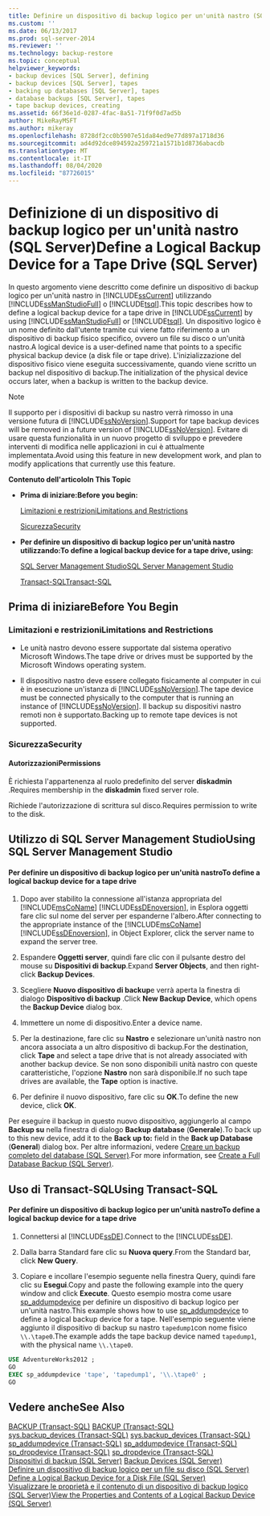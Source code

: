 ```yaml
---
title: Definire un dispositivo di backup logico per un'unità nastro (SQL Server) | Microsoft Docs
ms.custom: ''
ms.date: 06/13/2017
ms.prod: sql-server-2014
ms.reviewer: ''
ms.technology: backup-restore
ms.topic: conceptual
helpviewer_keywords:
- backup devices [SQL Server], defining
- backup devices [SQL Server], tapes
- backing up databases [SQL Server], tapes
- database backups [SQL Server], tapes
- tape backup devices, creating
ms.assetid: 66f36e1d-0287-4fac-8a51-71f9f0d7ad5b
author: MikeRayMSFT
ms.author: mikeray
ms.openlocfilehash: 8728df2cc0b5907e51da84ed9e77d897a1718d36
ms.sourcegitcommit: ad4d92dce894592a259721a1571b1d8736abacdb
ms.translationtype: MT
ms.contentlocale: it-IT
ms.lasthandoff: 08/04/2020
ms.locfileid: "87726015"
---
```

# <a name="define-a-logical-backup-device-for-a-tape-drive-sql-server"></a><span data-ttu-id="44407-102">Definizione di un dispositivo di backup logico per un'unità nastro (SQL Server)</span><span class="sxs-lookup"><span data-stu-id="44407-102">Define a Logical Backup Device for a Tape Drive (SQL Server)</span></span>
  <span data-ttu-id="44407-103">In questo argomento viene descritto come definire un dispositivo di backup logico per un'unità nastro in [!INCLUDE[ssCurrent](../../includes/sscurrent-md.md)] utilizzando [!INCLUDE[ssManStudioFull](../../includes/ssmanstudiofull-md.md)] o [!INCLUDE[tsql](../../includes/tsql-md.md)].</span><span class="sxs-lookup"><span data-stu-id="44407-103">This topic describes how to define a logical backup device for a tape drive in [!INCLUDE[ssCurrent](../../includes/sscurrent-md.md)] by using [!INCLUDE[ssManStudioFull](../../includes/ssmanstudiofull-md.md)] or [!INCLUDE[tsql](../../includes/tsql-md.md)].</span></span> <span data-ttu-id="44407-104">Un dispositivo logico è un nome definito dall'utente tramite cui viene fatto riferimento a un dispositivo di backup fisico specifico, ovvero un file su disco o un'unità nastro.</span><span class="sxs-lookup"><span data-stu-id="44407-104">A logical device is a user-defined name that points to a specific physical backup device (a disk file or tape drive).</span></span>  <span data-ttu-id="44407-105">L'inizializzazione del dispositivo fisico viene eseguita successivamente, quando viene scritto un backup nel dispositivo di backup.</span><span class="sxs-lookup"><span data-stu-id="44407-105">The initialization of the physical device occurs later, when a backup is written to the backup device.</span></span>  
  
> [!NOTE]  
>  <span data-ttu-id="44407-106">Il supporto per i dispositivi di backup su nastro verrà rimosso in una versione futura di [!INCLUDE[ssNoVersion](../../includes/ssnoversion-md.md)].</span><span class="sxs-lookup"><span data-stu-id="44407-106">Support for tape backup devices will be removed in a future version of [!INCLUDE[ssNoVersion](../../includes/ssnoversion-md.md)].</span></span> <span data-ttu-id="44407-107">Evitare di usare questa funzionalità in un nuovo progetto di sviluppo e prevedere interventi di modifica nelle applicazioni in cui è attualmente implementata.</span><span class="sxs-lookup"><span data-stu-id="44407-107">Avoid using this feature in new development work, and plan to modify applications that currently use this feature.</span></span>  
  
 <span data-ttu-id="44407-108">**Contenuto dell'articolo**</span><span class="sxs-lookup"><span data-stu-id="44407-108">**In This Topic**</span></span>  
  
-   <span data-ttu-id="44407-109">**Prima di iniziare:**</span><span class="sxs-lookup"><span data-stu-id="44407-109">**Before you begin:**</span></span>  
  
     [<span data-ttu-id="44407-110">Limitazioni e restrizioni</span><span class="sxs-lookup"><span data-stu-id="44407-110">Limitations and Restrictions</span></span>](#Restrictions)  
  
     [<span data-ttu-id="44407-111">Sicurezza</span><span class="sxs-lookup"><span data-stu-id="44407-111">Security</span></span>](#Security)  
  
-   <span data-ttu-id="44407-112">**Per definire un dispositivo di backup logico per un'unità nastro utilizzando:**</span><span class="sxs-lookup"><span data-stu-id="44407-112">**To define a logical backup device for a tape drive, using:**</span></span>  
  
     [<span data-ttu-id="44407-113">SQL Server Management Studio</span><span class="sxs-lookup"><span data-stu-id="44407-113">SQL Server Management Studio</span></span>](#SSMSProcedure)  
  
     [<span data-ttu-id="44407-114">Transact-SQL</span><span class="sxs-lookup"><span data-stu-id="44407-114">Transact-SQL</span></span>](#TsqlProcedure)  
  
##  <a name="before-you-begin"></a><a name="BeforeYouBegin"></a> <span data-ttu-id="44407-115">Prima di iniziare</span><span class="sxs-lookup"><span data-stu-id="44407-115">Before You Begin</span></span>  
  
###  <a name="limitations-and-restrictions"></a><a name="Restrictions"></a> <span data-ttu-id="44407-116">Limitazioni e restrizioni</span><span class="sxs-lookup"><span data-stu-id="44407-116">Limitations and Restrictions</span></span>  
  
-   <span data-ttu-id="44407-117">Le unità nastro devono essere supportate dal sistema operativo Microsoft Windows.</span><span class="sxs-lookup"><span data-stu-id="44407-117">The tape drive or drives must be supported by the Microsoft Windows operating system.</span></span>  
  
-   <span data-ttu-id="44407-118">Il dispositivo nastro deve essere collegato fisicamente al computer in cui è in esecuzione un'istanza di [!INCLUDE[ssNoVersion](../../includes/ssnoversion-md.md)].</span><span class="sxs-lookup"><span data-stu-id="44407-118">The tape device must be connected physically to the computer that is running an instance of [!INCLUDE[ssNoVersion](../../includes/ssnoversion-md.md)].</span></span> <span data-ttu-id="44407-119">Il backup su dispositivi nastro remoti non è supportato.</span><span class="sxs-lookup"><span data-stu-id="44407-119">Backing up to remote tape devices is not supported.</span></span>  
  
###  <a name="security"></a><a name="Security"></a> <span data-ttu-id="44407-120">Sicurezza</span><span class="sxs-lookup"><span data-stu-id="44407-120">Security</span></span>  
  
####  <a name="permissions"></a><a name="Permissions"></a> <span data-ttu-id="44407-121">Autorizzazioni</span><span class="sxs-lookup"><span data-stu-id="44407-121">Permissions</span></span>  
 <span data-ttu-id="44407-122">È richiesta l'appartenenza al ruolo predefinito del server **diskadmin** .</span><span class="sxs-lookup"><span data-stu-id="44407-122">Requires membership in the **diskadmin** fixed server role.</span></span>  
  
 <span data-ttu-id="44407-123">Richiede l'autorizzazione di scrittura sul disco.</span><span class="sxs-lookup"><span data-stu-id="44407-123">Requires permission to write to the disk.</span></span>  
  
##  <a name="using-sql-server-management-studio"></a><a name="SSMSProcedure"></a> <span data-ttu-id="44407-124">Utilizzo di SQL Server Management Studio</span><span class="sxs-lookup"><span data-stu-id="44407-124">Using SQL Server Management Studio</span></span>  
  
#### <a name="to-define-a-logical-backup-device-for-a-tape-drive"></a><span data-ttu-id="44407-125">Per definire un dispositivo di backup logico per un'unità nastro</span><span class="sxs-lookup"><span data-stu-id="44407-125">To define a logical backup device for a tape drive</span></span>  
  
1.  <span data-ttu-id="44407-126">Dopo aver stabilito la connessione all'istanza appropriata del [!INCLUDE[msCoName](../../includes/msconame-md.md)] [!INCLUDE[ssDEnoversion](../../includes/ssdenoversion-md.md)], in Esplora oggetti fare clic sul nome del server per espanderne l'albero.</span><span class="sxs-lookup"><span data-stu-id="44407-126">After connecting to the appropriate instance of the [!INCLUDE[msCoName](../../includes/msconame-md.md)] [!INCLUDE[ssDEnoversion](../../includes/ssdenoversion-md.md)], in Object Explorer, click the server name to expand the server tree.</span></span>  
  
2.  <span data-ttu-id="44407-127">Espandere **Oggetti server**, quindi fare clic con il pulsante destro del mouse su **Dispositivi di backup**.</span><span class="sxs-lookup"><span data-stu-id="44407-127">Expand **Server Objects**, and then right-click **Backup Devices**.</span></span>  
  
3.  <span data-ttu-id="44407-128">Scegliere **Nuovo dispositivo di backup**e verrà aperta la finestra di dialogo **Dispositivo di backup** .</span><span class="sxs-lookup"><span data-stu-id="44407-128">Click **New Backup Device**, which opens the **Backup Device** dialog box.</span></span>  
  
4.  <span data-ttu-id="44407-129">Immettere un nome di dispositivo.</span><span class="sxs-lookup"><span data-stu-id="44407-129">Enter a device name.</span></span>  
  
5.  <span data-ttu-id="44407-130">Per la destinazione, fare clic su **Nastro** e selezionare un'unità nastro non ancora associata a un altro dispositivo di backup.</span><span class="sxs-lookup"><span data-stu-id="44407-130">For the destination, click **Tape** and select a tape drive that is not already associated with another backup device.</span></span> <span data-ttu-id="44407-131">Se non sono disponibili unità nastro con queste caratteristiche, l'opzione **Nastro** non sarà disponibile.</span><span class="sxs-lookup"><span data-stu-id="44407-131">If no such tape drives are available, the **Tape** option is inactive.</span></span>  
  
6.  <span data-ttu-id="44407-132">Per definire il nuovo dispositivo, fare clic su **OK**.</span><span class="sxs-lookup"><span data-stu-id="44407-132">To define the new device, click **OK**.</span></span>  
  
 <span data-ttu-id="44407-133">Per eseguire il backup in questo nuovo dispositivo, aggiungerlo al campo **Backup su** nella finestra di dialogo **Backup database** (**Generale**).</span><span class="sxs-lookup"><span data-stu-id="44407-133">To back up to this new device, add it to the **Back up to:** field in the **Back up Database** (**General**) dialog box.</span></span> <span data-ttu-id="44407-134">Per altre informazioni, vedere [Creare un backup completo del database &#40;SQL Server&#41;](create-a-full-database-backup-sql-server.md).</span><span class="sxs-lookup"><span data-stu-id="44407-134">For more information, see [Create a Full Database Backup &#40;SQL Server&#41;](create-a-full-database-backup-sql-server.md).</span></span>  
  
##  <a name="using-transact-sql"></a><a name="TsqlProcedure"></a> <span data-ttu-id="44407-135">Uso di Transact-SQL</span><span class="sxs-lookup"><span data-stu-id="44407-135">Using Transact-SQL</span></span>  
  
#### <a name="to-define-a-logical-backup-device-for-a-tape-drive"></a><span data-ttu-id="44407-136">Per definire un dispositivo di backup logico per un'unità nastro</span><span class="sxs-lookup"><span data-stu-id="44407-136">To define a logical backup device for a tape drive</span></span>  
  
1.  <span data-ttu-id="44407-137">Connettersi al [!INCLUDE[ssDE](../../includes/ssde-md.md)].</span><span class="sxs-lookup"><span data-stu-id="44407-137">Connect to the [!INCLUDE[ssDE](../../includes/ssde-md.md)].</span></span>  
  
2.  <span data-ttu-id="44407-138">Dalla barra Standard fare clic su **Nuova query**.</span><span class="sxs-lookup"><span data-stu-id="44407-138">From the Standard bar, click **New Query**.</span></span>  
  
3.  <span data-ttu-id="44407-139">Copiare e incollare l'esempio seguente nella finestra Query, quindi fare clic su **Esegui**.</span><span class="sxs-lookup"><span data-stu-id="44407-139">Copy and paste the following example into the query window and click **Execute**.</span></span> <span data-ttu-id="44407-140">Questo esempio mostra come usare [sp_addumpdevice](/sql/relational-databases/system-stored-procedures/sp-addumpdevice-transact-sql) per definire un dispositivo di backup logico per un'unità nastro.</span><span class="sxs-lookup"><span data-stu-id="44407-140">This example shows how to use [sp_addumpdevice](/sql/relational-databases/system-stored-procedures/sp-addumpdevice-transact-sql) to define a logical backup device for a tape.</span></span> <span data-ttu-id="44407-141">Nell'esempio seguente viene aggiunto il dispositivo di backup su nastro `tapedump1`con nome fisico `\\.\tape0`.</span><span class="sxs-lookup"><span data-stu-id="44407-141">The example adds the tape backup device named `tapedump1`, with the physical name `\\.\tape0`.</span></span>  
  
```sql  
USE AdventureWorks2012 ;  
GO  
EXEC sp_addumpdevice 'tape', 'tapedump1', '\\.\tape0' ;  
GO  
```  
  
## <a name="see-also"></a><span data-ttu-id="44407-142">Vedere anche</span><span class="sxs-lookup"><span data-stu-id="44407-142">See Also</span></span>  
 <span data-ttu-id="44407-143">[BACKUP &#40;Transact-SQL&#41;](/sql/t-sql/statements/backup-transact-sql) </span><span class="sxs-lookup"><span data-stu-id="44407-143">[BACKUP &#40;Transact-SQL&#41;](/sql/t-sql/statements/backup-transact-sql) </span></span>  
 <span data-ttu-id="44407-144">[sys.backup_devices &#40;Transact-SQL&#41;](/sql/relational-databases/system-catalog-views/sys-backup-devices-transact-sql) </span><span class="sxs-lookup"><span data-stu-id="44407-144">[sys.backup_devices &#40;Transact-SQL&#41;](/sql/relational-databases/system-catalog-views/sys-backup-devices-transact-sql) </span></span>  
 <span data-ttu-id="44407-145">[sp_addumpdevice &#40;Transact-SQL&#41;](/sql/relational-databases/system-stored-procedures/sp-addumpdevice-transact-sql) </span><span class="sxs-lookup"><span data-stu-id="44407-145">[sp_addumpdevice &#40;Transact-SQL&#41;](/sql/relational-databases/system-stored-procedures/sp-addumpdevice-transact-sql) </span></span>  
 <span data-ttu-id="44407-146">[sp_dropdevice &#40;Transact-SQL&#41;](/sql/relational-databases/system-stored-procedures/sp-dropdevice-transact-sql) </span><span class="sxs-lookup"><span data-stu-id="44407-146">[sp_dropdevice &#40;Transact-SQL&#41;](/sql/relational-databases/system-stored-procedures/sp-dropdevice-transact-sql) </span></span>  
 <span data-ttu-id="44407-147">[Dispositivi di backup &#40;SQL Server&#41;](backup-devices-sql-server.md) </span><span class="sxs-lookup"><span data-stu-id="44407-147">[Backup Devices &#40;SQL Server&#41;](backup-devices-sql-server.md) </span></span>  
 <span data-ttu-id="44407-148">[Definire un dispositivo di backup logico per un file su disco &#40;SQL Server&#41;](define-a-logical-backup-device-for-a-disk-file-sql-server.md) </span><span class="sxs-lookup"><span data-stu-id="44407-148">[Define a Logical Backup Device for a Disk File &#40;SQL Server&#41;](define-a-logical-backup-device-for-a-disk-file-sql-server.md) </span></span>  
 [<span data-ttu-id="44407-149">Visualizzare le proprietà e il contenuto di un dispositivo di backup logico &#40;SQL Server&#41;</span><span class="sxs-lookup"><span data-stu-id="44407-149">View the Properties and Contents of a Logical Backup Device &#40;SQL Server&#41;</span></span>](view-the-properties-and-contents-of-a-logical-backup-device-sql-server.md)  
  
  
